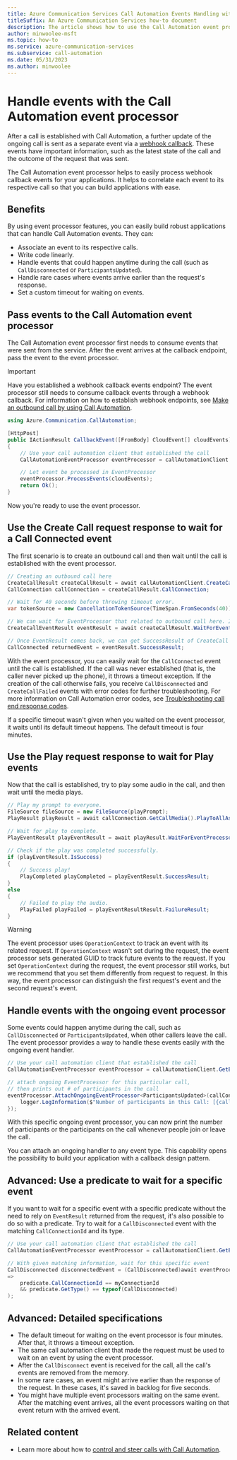 ```yaml
---
title: Azure Communication Services Call Automation Events Handling with the Event Processor
titleSuffix: An Azure Communication Services how-to document
description: The article shows how to use the Call Automation event processor.
author: minwoolee-msft
ms.topic: how-to
ms.service: azure-communication-services
ms.subservice: call-automation
ms.date: 05/31/2023
ms.author: minwoolee
---
```


# Handle events with the Call Automation event processor

After a call is established with Call Automation, a further update of the ongoing call is sent as a separate event via a [webhook callback](../../concepts/call-automation/call-automation.md#call-automation-webhook-events). These events have important information, such as the latest state of the call and the outcome of the request that was sent.

The Call Automation event processor helps to easily process webhook callback events for your applications. It helps to correlate each event to its respective call so that you can build applications with ease.

## Benefits

By using event processor features, you can easily build robust applications that can handle Call Automation events. They can:

- Associate an event to its respective calls.
- Write code linearly.
- Handle events that could happen anytime during the call (such as `CallDisconnected` or `ParticipantsUpdated`).
- Handle rare cases where events arrive earlier than the request's response.
- Set a custom timeout for waiting on events.

## Pass events to the Call Automation event processor

The Call Automation event processor first needs to consume events that were sent from the service. After the event arrives at the callback endpoint, pass the event to the event processor.

> [!IMPORTANT]
> Have you established a webhook callback events endpoint? The event processor still needs to consume callback events through a webhook callback. For information on how to establish webhook endpoints, see [Make an outbound call by using Call Automation](../../quickstarts/call-automation/quickstart-make-an-outbound-call.md).

```csharp
using Azure.Communication.CallAutomation;

[HttpPost]
public IActionResult CallbackEvent([FromBody] CloudEvent[] cloudEvents)
{
    // Use your call automation client that established the call
    CallAutomationEventProcessor eventProcessor = callAutomationClient.GetEventProcessor();

    // Let event be processed in EventProcessor
    eventProcessor.ProcessEvents(cloudEvents);
    return Ok();
}
```

Now you're ready to use the event processor.

## Use the Create Call request response to wait for a Call Connected event

The first scenario is to create an outbound call and then wait until the call is established with the event processor.

```csharp
// Creating an outbound call here
CreateCallResult createCallResult = await callAutomationClient.CreateCallAsync(callInvite, callbackUri);
CallConnection callConnection = createCallResult.CallConnection;

// Wait for 40 seconds before throwing timeout error.
var tokenSource = new CancellationTokenSource(TimeSpan.FromSeconds(40));

// We can wait for EventProcessor that related to outbound call here. In this case, we are waiting for CreateCallEventResult, up to 40 seconds.
CreateCallEventResult eventResult = await createCallResult.WaitForEventProcessorAsync(tokenSource);

// Once EventResult comes back, we can get SuccessResult of CreateCall - which is, CallConnected event.
CallConnected returnedEvent = eventResult.SuccessResult;
```

With the event processor, you can easily wait for the `CallConnected` event until the call is established. If the call was never established (that is, the caller never picked up the phone), it throws a timeout exception. If the creation of the call otherwise fails, you receive `CallDisconnected` and `CreateCallFailed` events with error codes for further troubleshooting. For more information on Call Automation error codes, see [Troubleshooting call end response codes](./../../resources/troubleshooting/voice-video-calling/troubleshooting-codes.md).

If a specific timeout wasn't given when you waited on the event processor, it waits until its default timeout happens. The default timeout is four minutes.

## Use the Play request response to wait for Play events

Now that the call is established, try to play some audio in the call, and then wait until the media plays.

```csharp
// Play my prompt to everyone.
FileSource fileSource = new FileSource(playPrompt);
PlayResult playResult = await callConnection.GetCallMedia().PlayToAllAsync(fileSource);

// Wait for play to complete.
PlayEventResult playEventResult = await playResult.WaitForEventProcessorAsync();

// Check if the play was completed successfully.
if (playEventResult.IsSuccess)
{
    // Success play!
    PlayCompleted playCompleted = playEventResult.SuccessResult;
}
else
{
    // Failed to play the audio.
    PlayFailed playFailed = playEventResultResult.FailureResult;
}
```

> [!WARNING]
> The event processor uses `OperationContext` to track an event with its related request. If `OperationContext` wasn't set during the request, the event processor sets generated GUID to track future events to the request. If you set `OperationContext` during the request, the event processor still works, but we recommend that you set them differently from request to request. In this way, the event processor can distinguish the first request's event and the second request's event.

## Handle events with the ongoing event processor

Some events could happen anytime during the call, such as `CallDisconnected` or `ParticipantsUpdated`, when other callers leave the call. The event processor provides a way to handle these events easily with the ongoing event handler.

```csharp
// Use your call automation client that established the call
CallAutomationEventProcessor eventProcessor = callAutomationClient.GetEventProcessor();

// attach ongoing EventProcessor for this particular call,
// then prints out # of participants in the call
eventProcessor.AttachOngoingEventProcessor<ParticipantsUpdated>(callConnectionId, receivedEvent => {
    logger.LogInformation($"Number of participants in this Call: [{callConnectionId}], Number Of Participants[{receivedEvent.Participants.Count}]");
});
```

With this specific ongoing event processor, you can now print the number of participants or the participants on the call whenever people join or leave the call.

You can attach an ongoing handler to any event type. This capability opens the possibility to build your application with a callback design pattern.

## Advanced: Use a predicate to wait for a specific event

If you want to wait for a specific event with a specific predicate without the need to rely on `EventResult` returned from the request, it's also possible to do so with a predicate. Try to wait for a `CallDisconnected` event with the matching `CallConnectionId` and its type.

```csharp
// Use your call automation client that established the call
CallAutomationEventProcessor eventProcessor = callAutomationClient.GetEventProcessor();

// With given matching information, wait for this specific event
CallDisconnected disconnectedEvent = (CallDisconnected)await eventProcessor.WaitForEvent(predicate
=>
    predicate.CallConnectionId == myConnectionId
    && predicate.GetType() == typeof(CallDisconnected)
);
```

## Advanced: Detailed specifications

- The default timeout for waiting on the event processor is four minutes. After that, it throws a timeout exception.
- The same call automation client that made the request must be used to wait on an event by using the event processor.
- After the `CallDisconnect` event is received for the call, all the call's events are removed from the memory.
- In some rare cases, an event might arrive earlier than the response of the request. In these cases, it's saved in backlog for five seconds.
- You might have multiple event processors waiting on the same event. After the matching event arrives, all the event processors waiting on that event return with the arrived event.

## Related content

- Learn more about how to [control and steer calls with Call Automation](../call-automation/actions-for-call-control.md).
